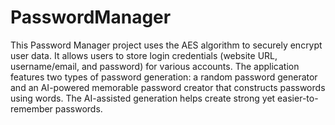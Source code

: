 # PasswordManager
This Password Manager project uses the AES algorithm to securely encrypt user data. It allows users to store login credentials (website URL, username/email, and password) for various accounts. The application features two types of password generation: a random password generator and an AI-powered memorable password creator that constructs passwords using words. The AI-assisted generation helps create strong yet easier-to-remember passwords.
